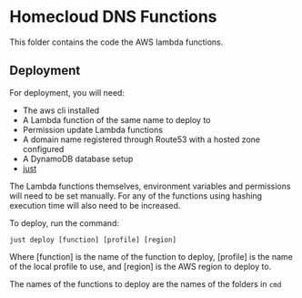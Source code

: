 # Homecloud DNS Functions

This folder contains the code the AWS lambda functions.

## Deployment

For deployment, you will need:
- The aws cli installed
- A Lambda function of the same name to deploy to
- Permission update Lambda functions
- A domain name registered through Route53 with a hosted zone configured
- A DynamoDB database setup
- [just](https://just.systems)

The Lambda functions themselves, environment variables and permissions will
need to be set manually. For any of the functions using hashing execution time
will also need to be increased.

To deploy, run the command:
```shell
just deploy [function] [profile] [region]
```
Where [function] is the name of the function to deploy, [profile] is the name
of the local profile to use, and [region] is the AWS region to deploy to.

The names of the functions to deploy are the names of the folders in `cmd`